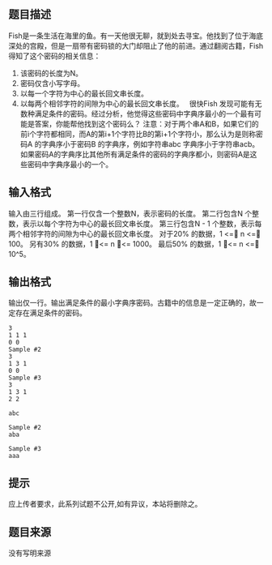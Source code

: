 


## 题目描述
Fish是一条生活在海里的鱼。有一天他很无聊，就到处去寻宝。他找到了位于海底深处的宫殿，但是一扇带有密码锁的大门却阻止了他的前进。通过翻阅古籍，Fish 得知了这个密码的相关信息：
 
1. 该密码的长度为N。
 
2. 密码仅含小写字母。
 
3. 以每一个字符为中心的最长回文串长度。
 
4. 以每两个相邻字符的间隙为中心的最长回文串长度。
 
很快Fish 发现可能有无数种满足条件的密码。经过分析，他觉得这些密码中字典序最小的一个最有可能是答案，你能帮他找到这个密码么？
注意：对于两个串A和B，如果它们的前i个字符都相同，而A的第i+1个字符比B的第i+1个字符小，那么认为是则称密码A 的字典序小于密码B 的字典序，例如字符串abc 字典序小于字符串acb。如果密码A的字典序比其他所有满足条件的密码的字典序都小，则密码A是这些密码中字典序最小的一个。
## 输入格式
输入由三行组成。
第一行仅含一个整数N，表示密码的长度。
第二行包含N 个整数，表示以每个字符为中心的最长回文串长度。
第三行包含N - 1 个整数，表示每两个相邻字符的间隙为中心的最长回文串长度。
对于20% 的数据，1 <= n <= 100。
另有30% 的数据，1 <= n <= 1000。
最后50% 的数据，1 <= n <= 10^5。 
## 输出格式
输出仅一行。输出满足条件的最小字典序密码。古籍中的信息是一定正确的，故一定存在满足条件的密码。

```input1Sample #1
3
1 1 1
0 0
Sample #2
3
1 3 1
0 0
Sample #3
3
1 3 1
2 2

```

```output1Sample #1
abc

Sample #2
aba

Sample #3
aaa
```

## 提示
应上传者要求，此系列试题不公开,如有异议，本站将删除之。
## 题目来源
没有写明来源


